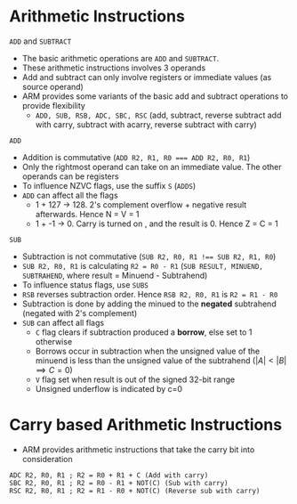 # Arithmetic Instructions

`ADD` and `SUBTRACT`

-   The basic arithmetic operations are `ADD` and `SUBTRACT`.
-   These arithmetic instructions involves 3 operands
-   Add and subtract can only involve registers or immediate values (as source operand)
-   ARM provides some variants of the basic add and subtract operations to provide flexibility
    -   `ADD, SUB, RSB, ADC, SBC, RSC` (add, subtract, reverse subtract add with carry, subtract with acarry, reverse subtract with carry)

`ADD`

-   Addition is commutative (`ADD R2, R1, R0 === ADD R2, R0, R1`)
-   Only the rightmost operand can take on an immediate value. The other operands can be registers
-   To influence NZVC flags, use the suffix `S` (`ADDS`)
-   `ADD` can affect all the flags
    -   1 + 127 -> 128. 2's complement overflow + negative result afterwards. Hence N = V = 1
    -   1 + -1 -> 0. Carry is turned on , and the result is 0. Hence Z = C = 1

`SUB`

-   Subtraction is not commutative (`SUB R2, R0, R1 !== SUB R2, R1, R0`)
-   `SUB R2, R0, R1` is calculating `R2 = R0 - R1` (`SUB RESULT, MINUEND, SUBTRAHEND`, where result = Minuend - Subtrahend)
-   To influence status flags, use `SUBS`
-   `RSB` reverses subtraction order. Hence `RSB R2, R0, R1` is `R2 = R1 - R0`
-   Subtraction is done by adding the minued to the **negated** subtrahend (negated with 2's complement)
-   `SUB` can affect all flags
    -   `C` flag clears if subtraction produced a **borrow**, else set to 1 otherwise
    -   Borrows occur in subtraction when the unsigned value of the minuend is less than the unsigned value of the subtrahend ($|A| < |B| \implies C = 0$)
    -   `V` flag set when result is out of the signed 32-bit range
    -   Unsigned underflow is indicated by c=0

# Carry based Arithmetic Instructions

-   ARM provides arithmetic instructions that take the carry bit into consideration

```
ADC R2, R0, R1 ; R2 = R0 + R1 + C (Add with carry)
SBC R2, R0, R1 ; R2 = R0 - R1 + NOT(C) (Sub with carry)
RSC R2, R0, R1 ; R2 = R1 - R0 + NOT(C) (Reverse sub with carry)
```
